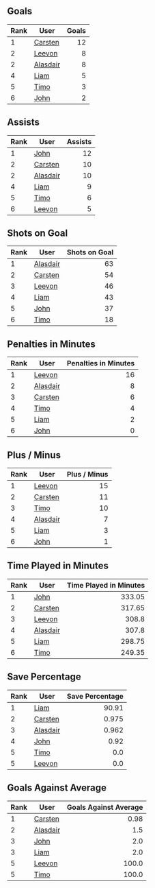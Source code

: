 ## Goals
| Rank | User | Goals |
| :--- | ---- | ---------: |
| 1 | [Carsten](https://github.com/llevasseur/world-juniors-2022/blob/master/ROSTERS.md#Carsten) |  12 |
| 2 | [Leevon](https://github.com/llevasseur/world-juniors-2022/blob/master/ROSTERS.md#Leevon) |  8 |
| 2 | [Alasdair](https://github.com/llevasseur/world-juniors-2022/blob/master/ROSTERS.md#Alasdair) |  8 |
| 4 | [Liam](https://github.com/llevasseur/world-juniors-2022/blob/master/ROSTERS.md#Liam) |  5 |
| 5 | [Timo](https://github.com/llevasseur/world-juniors-2022/blob/master/ROSTERS.md#Timo) |  3 |
| 6 | [John](https://github.com/llevasseur/world-juniors-2022/blob/master/ROSTERS.md#John) |  2 |
## Assists
| Rank | User | Assists |
| :--- | ---- | ---------: |
| 1 | [John](https://github.com/llevasseur/world-juniors-2022/blob/master/ROSTERS.md#John) |  12 |
| 2 | [Carsten](https://github.com/llevasseur/world-juniors-2022/blob/master/ROSTERS.md#Carsten) |  10 |
| 2 | [Alasdair](https://github.com/llevasseur/world-juniors-2022/blob/master/ROSTERS.md#Alasdair) |  10 |
| 4 | [Liam](https://github.com/llevasseur/world-juniors-2022/blob/master/ROSTERS.md#Liam) |  9 |
| 5 | [Timo](https://github.com/llevasseur/world-juniors-2022/blob/master/ROSTERS.md#Timo) |  6 |
| 6 | [Leevon](https://github.com/llevasseur/world-juniors-2022/blob/master/ROSTERS.md#Leevon) |  5 |
## Shots on Goal
| Rank | User | Shots on Goal |
| :--- | ---- | ---------: |
| 1 | [Alasdair](https://github.com/llevasseur/world-juniors-2022/blob/master/ROSTERS.md#Alasdair) |  63 |
| 2 | [Carsten](https://github.com/llevasseur/world-juniors-2022/blob/master/ROSTERS.md#Carsten) |  54 |
| 3 | [Leevon](https://github.com/llevasseur/world-juniors-2022/blob/master/ROSTERS.md#Leevon) |  46 |
| 4 | [Liam](https://github.com/llevasseur/world-juniors-2022/blob/master/ROSTERS.md#Liam) |  43 |
| 5 | [John](https://github.com/llevasseur/world-juniors-2022/blob/master/ROSTERS.md#John) |  37 |
| 6 | [Timo](https://github.com/llevasseur/world-juniors-2022/blob/master/ROSTERS.md#Timo) |  18 |
## Penalties in Minutes
| Rank | User | Penalties in Minutes |
| :--- | ---- | ---------: |
| 1 | [Leevon](https://github.com/llevasseur/world-juniors-2022/blob/master/ROSTERS.md#Leevon) |  16 |
| 2 | [Alasdair](https://github.com/llevasseur/world-juniors-2022/blob/master/ROSTERS.md#Alasdair) |  8 |
| 3 | [Carsten](https://github.com/llevasseur/world-juniors-2022/blob/master/ROSTERS.md#Carsten) |  6 |
| 4 | [Timo](https://github.com/llevasseur/world-juniors-2022/blob/master/ROSTERS.md#Timo) |  4 |
| 5 | [Liam](https://github.com/llevasseur/world-juniors-2022/blob/master/ROSTERS.md#Liam) |  2 |
| 6 | [John](https://github.com/llevasseur/world-juniors-2022/blob/master/ROSTERS.md#John) |  0 |
## Plus / Minus
| Rank | User | Plus / Minus |
| :--- | ---- | ---------: |
| 1 | [Leevon](https://github.com/llevasseur/world-juniors-2022/blob/master/ROSTERS.md#Leevon) |  15 |
| 2 | [Carsten](https://github.com/llevasseur/world-juniors-2022/blob/master/ROSTERS.md#Carsten) |  11 |
| 3 | [Timo](https://github.com/llevasseur/world-juniors-2022/blob/master/ROSTERS.md#Timo) |  10 |
| 4 | [Alasdair](https://github.com/llevasseur/world-juniors-2022/blob/master/ROSTERS.md#Alasdair) |  7 |
| 5 | [Liam](https://github.com/llevasseur/world-juniors-2022/blob/master/ROSTERS.md#Liam) |  3 |
| 6 | [John](https://github.com/llevasseur/world-juniors-2022/blob/master/ROSTERS.md#John) |  1 |
## Time Played in Minutes
| Rank | User | Time Played in Minutes |
| :--- | ---- | ---------: |
| 1 | [John](https://github.com/llevasseur/world-juniors-2022/blob/master/ROSTERS.md#John) |  333.05 |
| 2 | [Carsten](https://github.com/llevasseur/world-juniors-2022/blob/master/ROSTERS.md#Carsten) |  317.65 |
| 3 | [Leevon](https://github.com/llevasseur/world-juniors-2022/blob/master/ROSTERS.md#Leevon) |  308.8 |
| 4 | [Alasdair](https://github.com/llevasseur/world-juniors-2022/blob/master/ROSTERS.md#Alasdair) |  307.8 |
| 5 | [Liam](https://github.com/llevasseur/world-juniors-2022/blob/master/ROSTERS.md#Liam) |  298.75 |
| 6 | [Timo](https://github.com/llevasseur/world-juniors-2022/blob/master/ROSTERS.md#Timo) |  249.35 |
## Save Percentage
| Rank | User | Save Percentage |
| :--- | ---- | ---------: |
| 1 | [Liam](https://github.com/llevasseur/world-juniors-2022/blob/master/ROSTERS.md#Liam) |  90.91 |
| 2 | [Carsten](https://github.com/llevasseur/world-juniors-2022/blob/master/ROSTERS.md#Carsten) |  0.975 |
| 3 | [Alasdair](https://github.com/llevasseur/world-juniors-2022/blob/master/ROSTERS.md#Alasdair) |  0.962 |
| 4 | [John](https://github.com/llevasseur/world-juniors-2022/blob/master/ROSTERS.md#John) |  0.92 |
| 5 | [Timo](https://github.com/llevasseur/world-juniors-2022/blob/master/ROSTERS.md#Timo) |  0.0 |
| 5 | [Leevon](https://github.com/llevasseur/world-juniors-2022/blob/master/ROSTERS.md#Leevon) |  0.0 |
## Goals Against Average
| Rank | User | Goals Against Average |
| :--- | ---- | ---------: |
| 1 | [Carsten](https://github.com/llevasseur/world-juniors-2022/blob/master/ROSTERS.md#Carsten) |  0.98 |
| 2 | [Alasdair](https://github.com/llevasseur/world-juniors-2022/blob/master/ROSTERS.md#Alasdair) |  1.5 |
| 3 | [John](https://github.com/llevasseur/world-juniors-2022/blob/master/ROSTERS.md#John) |  2.0 |
| 3 | [Liam](https://github.com/llevasseur/world-juniors-2022/blob/master/ROSTERS.md#Liam) |  2.0 |
| 5 | [Leevon](https://github.com/llevasseur/world-juniors-2022/blob/master/ROSTERS.md#Leevon) |  100.0 |
| 5 | [Timo](https://github.com/llevasseur/world-juniors-2022/blob/master/ROSTERS.md#Timo) |  100.0 |
